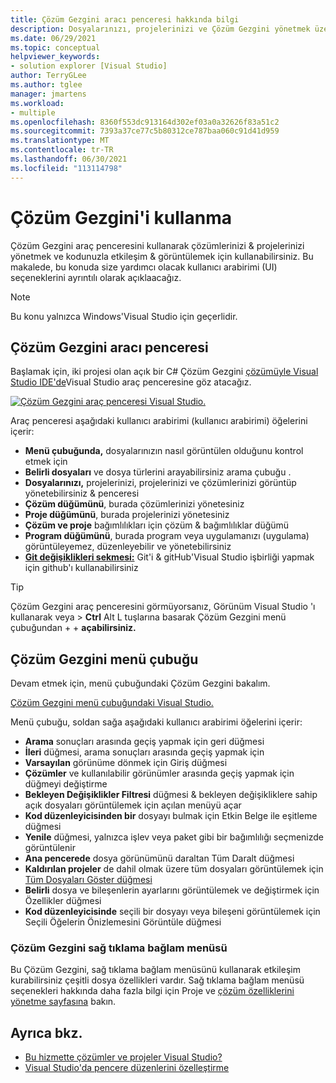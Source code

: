 ```yaml
---
title: Çözüm Gezgini aracı penceresi hakkında bilgi
description: Dosyalarınızı, projelerinizi ve Çözüm Gezgini yönetmek üzere Visual Studio için & araç penceresini nasıl kullanabileceğinizi öğrenin.
ms.date: 06/29/2021
ms.topic: conceptual
helpviewer_keywords:
- solution explorer [Visual Studio]
author: TerryGLee
ms.author: tglee
manager: jmartens
ms.workload:
- multiple
ms.openlocfilehash: 8360f553dc913164d302ef03a0a32626f83a51c2
ms.sourcegitcommit: 7393a37ce77c5b80312ce787baa060c91d41d959
ms.translationtype: MT
ms.contentlocale: tr-TR
ms.lasthandoff: 06/30/2021
ms.locfileid: "113114798"
---
```

# <a name="how-to-use-solution-explorer"></a>Çözüm Gezgini'i kullanma

Çözüm Gezgini araç penceresini kullanarak çözümlerinizi & projelerinizi yönetmek ve kodunuzla etkileşim & görüntülemek için kullanabilirsiniz. Bu makalede, bu konuda size yardımcı olacak kullanıcı arabirimi (UI) seçeneklerini ayrıntılı olarak açıklaacağız.

> [!NOTE]
> Bu konu yalnızca Windows'Visual Studio için geçerlidir.

## <a name="solution-explorer-tool-window"></a>Çözüm Gezgini aracı penceresi

Başlamak için, iki projesi olan açık bir C# Çözüm Gezgini [çözümüyle Visual Studio IDE'de](../get-started/visual-studio-ide.md)Visual Studio araç penceresine göz atacağız.

[![Çözüm Gezgini araç penceresi Visual Studio.](media/solution-explorer-tool-window.png)](media/solution-explorer-tool-window.png#lightbox)

Araç penceresi aşağıdaki kullanıcı arabirimi (kullanıcı arabirimi) öğelerini içerir:

- **Menü çubuğunda,** dosyalarınızın nasıl görüntülen olduğunu kontrol etmek için
- **Belirli dosyaları** ve dosya türlerini arayabilirsiniz arama çubuğu .
- **Dosyalarınızı,** projelerinizi, projelerinizi ve çözümlerinizi görüntüp yönetebilirsiniz & penceresi
- **Çözüm düğümünü**, burada çözümlerinizi yönetesiniz
- **Proje düğümünü**, burada projelerinizi yönetesiniz
- **Çözüm ve proje** bağımlılıkları için çözüm & bağımlılıklar düğümü
- **Program düğümünü**, burada program veya uygulamanızı (uygulama) görüntüleyemez, düzenleyebilir ve yönetebilirsiniz
- **[Git değişiklikleri sekmesi:](../version-control/git-with-visual-studio.md?view=vs-2019&preserve-view=true#git-changes-window)** Git'i & gitHub'Visual Studio işbirliği yapmak için github'ı kullanabilirsiniz

> [!TIP]
> Çözüm Gezgini araç penceresini görmüyorsanız, Görünüm Visual Studio 'ı kullanarak veya   >   **Ctrl** Alt L tuşlarına basarak Çözüm Gezgini menü çubuğundan +  + **açabilirsiniz.**

## <a name="solution-explorer-menu-bar"></a>Çözüm Gezgini menü çubuğu

Devam etmek için, menü çubuğundaki Çözüm Gezgini bakalım.

[Çözüm Gezgini menü çubuğundaki Visual Studio.](media/solution-explorer-menu-bar.png)

Menü çubuğu, soldan sağa aşağıdaki kullanıcı arabirimi öğelerini içerir:

- **Arama** sonuçları arasında geçiş yapmak için geri düğmesi
- **İleri** düğmesi, arama sonuçları arasında geçiş yapmak için
- **Varsayılan** görünüme dönmek için Giriş düğmesi
- **Çözümler** ve kullanılabilir görünümler arasında geçiş yapmak için düğmeyi değiştirme
- **Bekleyen Değişiklikler Filtresi** düğmesi & bekleyen değişikliklere sahip açık dosyaları görüntülemek için açılan menüyü açar
- **Kod düzenleyicisinden bir** dosyayı bulmak için Etkin Belge ile eşitleme düğmesi
- **Yenile** düğmesi, yalnızca işlev veya paket gibi bir bağımlılığı seçmenizde görüntülenir
- **Ana pencerede** dosya görünümünü daraltan Tüm Daralt düğmesi
- **Kaldırılan projeler** de dahil olmak üzere tüm dosyaları görüntülemek için [Tüm Dosyaları Göster düğmesi](filtered-solutions.md#toggle-unloaded-project-visibility)
- **Belirli** dosya ve bileşenlerin ayarlarını görüntülemek ve değiştirmek için Özellikler düğmesi
- **Kod düzenleyicisinde** seçili bir dosyayı veya bileşeni görüntülemek için Seçili Öğelerin Önizlemesini Görüntüle düğmesi

### <a name="solution-explorer-right-click-context-menu"></a>Çözüm Gezgini sağ tıklama bağlam menüsü

Bu Çözüm Gezgini, sağ tıklama bağlam menüsünü kullanarak etkileşim kurabilirsiniz çeşitli dosya özellikleri vardır. Sağ tıklama bağlam menüsü seçenekleri hakkında daha fazla bilgi için Proje ve [çözüm özelliklerini yönetme sayfasına](managing-project-and-solution-properties.md) bakın.

## <a name="see-also"></a>Ayrıca bkz.

- [Bu hizmette çözümler ve projeler Visual Studio?](solutions-and-projects-in-visual-studio.md)
- [Visual Studio'da pencere düzenlerini özelleştirme](customizing-window-layouts-in-visual-studio.md)
